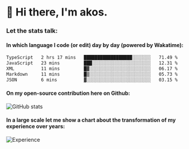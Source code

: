 # 👋 Hi there, I'm akos. 


### Let the stats talk:


#### In which language I code (or edit) day by day (powered by Wakatime): 

<!--START_SECTION:waka-->

```txt
TypeScript   2 hrs 17 mins   ██████████████████░░░░░░░   71.49 %
JavaScript   23 mins         ███░░░░░░░░░░░░░░░░░░░░░░   12.31 %
XML          11 mins         █▓░░░░░░░░░░░░░░░░░░░░░░░   06.17 %
Markdown     11 mins         █▒░░░░░░░░░░░░░░░░░░░░░░░   05.73 %
JSON         6 mins          ▓░░░░░░░░░░░░░░░░░░░░░░░░   03.15 %
```

<!--END_SECTION:waka-->

#### On my open-source contribution here on Github:
 
![GitHub stats](https://github-readme-stats.vercel.app/api?username=akosbalasko)

#### In a large scale let me show a chart about the transformation of my experience over years:   

![Experience](https://cr-skills-chart-widget.azurewebsites.net/api/api?username=akosbalasko)
